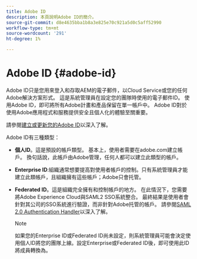 ```yaml
---
title: Adobe ID
description: 本頁說明Adobe ID的簡介。
source-git-commit: d8e4635bba1b8a3e825e70c921a5d0c5aff52990
workflow-type: tm+mt
source-wordcount: '291'
ht-degree: 1%

---
```



# Adobe ID {#adobe-id}

Adobe ID只是您用來登入和存取AEM的電子郵件，以Cloud Service或您的任何Adobe解決方案形式。 這是系統管理員在設定您的團隊時使用的電子郵件ID。 使用Adobe ID，即可將所有Adobe計畫和產品保留在單一帳戶中。 Adobe ID對於使用Adobe應用程式和服務提供安全且個人化的體驗至關重要。

請參閱[建立或更新您的Adobe ID](https://helpx.adobe.com/ca/manage-account/using/create-update-adobe-id.html#HowtocreateorupdateyourAdobeID)以深入了解。

Adobe ID有三種類型：

* **個人ID**。這是預設的帳戶類型。 基本上，使用者需要在adobe.com建立帳戶。 換句話說，此帳戶由Adobe管理，任何人都可以建立此類型的帳戶。

* **Enterprise ID**:組織通常想要提高對使用者帳戶的控制。只有系統管理員才能建立此類帳戶，且組織擁有這些帳戶；Adobe只會托管。

* **Federated ID**。這是組織完全擁有和控制帳戶的地方。 在此情況下，您需要將Adobe Experience Cloud與SAML2 SSO系統整合。 最終結果是使用者會針對其公司的SSO系統進行驗證，而非針對Adobe托管的帳戶。 請參閱[SAML 2.0 Authentication Handler](https://experienceleague.adobe.com/docs/experience-manager-65/administering/security/saml-2-0-authenticationhandler.html#security)以深入了解。

   >[!NOTE]
   >如果您的Enterprise ID或Federated ID尚未設定，則系統管理員可能會決定使用個人ID將您的團隊上線。設定Enterprise或Federated ID後，即可使用此ID將成員轉換為。




